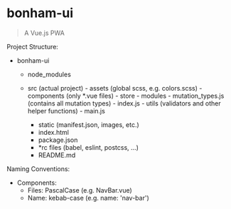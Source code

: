 # bonham-ui

> A Vue.js PWA

Project Structure:

- bonham-ui

  - node_modules

  - src (actual project)
        - assets (global scss, e.g. colors.scss)
        - components (only *.vue files)
        - store
            - modules
            - mutation_types.js (contains all mutation types)
            - index.js
        - utils (validators and other helper functions)
        - main.js
    - static (manifest.json, images, etc.)
    - index.html
    - package.json
    - *rc files (babel, eslint, postcss, ...)
    - README.md

Naming Conventions:

- Components:
  - Files:  PascalCase (e.g. NavBar.vue)
  - Name: kebab-case (e.g. name: 'nav-bar')
